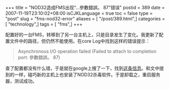 +++
title = "NOD32造成FMS出现“...參數錯誤。 87”错误"
postid = 389
date = 2007-11-19T23:10:02+08:00
isCJKLanguage = true
toc = false
type = "post"
slug = "fms-nod32-error"
aliases = [ "/post/389.html",]
categories = [ "technology",]
tags = [ "fms",]
+++


配置好的一台FMS，转移到了另一台主机上，只是目录发生了变化。我更新了配置文件中的路径，但仍然不能使用。在core
Log中找到这样的错误提示：

> Asynchronous I/O operation failed (Failed to attach to completion
> port: 參數錯誤。 87)

查了配置都没有什么错，于是就在google上搜了一下，找到[这条信息](http://www.ittang.com/2007/1101/1029.html)。和文中提到的一样，碰巧新的主机上也安装了NOD32杀毒软件。于是卸载之，重启服务器，测试成功。

